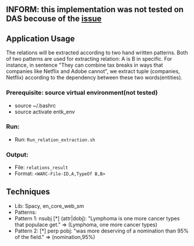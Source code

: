 ## INFORM: this implementation was not tested on DAS becouse of the [issue](https://canvas.vu.nl/courses/36660/discussion_topics/117109)
## Application Usage
The relations will be extracted according to two hand written patterns. Both of two patterns are used for extracting relation: A is B in specific. For instance, in sentence "They can combine tax breaks in ways that companies like Netflix and Adobe cannot", we extract tuple (companies, Netflix) according to the dependency between these two words(entities).
### Prerequisite: source virtual environment(not tested)
- source ~/.bashrc
- source activate entk_env
### Run:

- Run: `Run_relation_extraction.sh`

### Output:

- File: `relations_result`
- Format: `<WARC-File-ID,A,TypeOf B,B>`
## Techniques
- Lib: Spacy, en_core_web_sm
- Patterns:
- Pattern 1: nsubj [\*] (attr|dobj): "Lymphoma is one more cancer types that populace get." => (Lymphoma, one more cancer types)
- Pattern 2: [\*] perp pobj: "was more deserving of a nomination than 95\% of the field." => (nomination,95\%)
